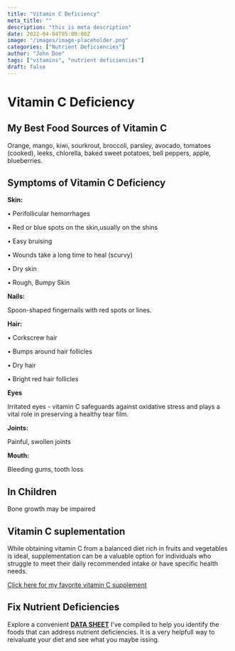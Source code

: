 ```yaml
---
title: "Vitamin C Deficiency"
meta_title: ""
description: "this is meta description"
date: 2022-04-04T05:00:00Z
image: "/images/image-placeholder.png"
categories: ["Nutrient Deficiencies"]
author: "John Doe"
tags: ["vitamins", "nutrient deficiencies"]
draft: false
---
```


<h1>Vitamin C Deficiency</h1>
 <h2>My Best Food Sources of Vitamin C</h2>
 <p>Orange, mango, kiwi, sourkrout, broccoli, parsley, avocado, tomatoes (cooked), leeks, chlorella, baked sweet potatoes, bell peppers, apple, blueberries.</p>
<h2>Symptoms of Vitamin C Deficiency</h2>
<p><b>Skin:</b></p> <p>&bull; Perifollicular hemorrhages</p>
 <p>&bull; Red or blue spots on the skin,usually on the shins</p>
 <p>&bull; Easy bruising</p>
 <p>&bull; Wounds take a long time to heal (scurvy)</p>
 <p>&bull; Dry skin</p>
 <p>&bull; Rough, Bumpy Skin</p>
<p><b>Nails:</b></p><p>Spoon-shaped fingernails with red spots or lines.
</p>
<p><b>Hair:</b> </p>
  <p>&bull; Corkscrew hair</p>
  <p>&bull; Bumps around hair follicles</p>
  <p>&bull; Dry hair</p>
  <p>&bull; Bright red hair follicles</p>
<p><b>Eyes</b></p>
<p>Irritated eyes - vitamin C safeguards against oxidative stress and plays a vital role in preserving a healthy tear film.</p>
 <p><b>Joints:</b></p><p>Painful, swollen joints</p>
  <p><b>Mouth:</b></p><p> Bleeding gums, tooth loss</p>
 <h2>In Children</h2>
 <p>Bone growth may be impaired</p>
<h2>Vitamin C suplementation</h2>
  <p>While obtaining vitamin C from a balanced diet rich in fruits and vegetables is ideal, supplementation can be a valuable option for individuals who struggle to meet their daily recommended intake or have specific health needs.</p>
 <p><a target="_blank" href="https://www.amazon.com/Solaray-Liposomal-Vitamin-VCapsules-Count/dp/B01BOWOS64/ref=sr_1_53_mod_primary_new?crid=2HP5GJNA8GNTQ&amp;keywords=liposomal+vitamin+c&amp;qid=1695510373&amp;sbo=RZvfv%252F%252FHxDF%252BO5021pAnSA%253D%253D&amp;sprefix=liposomal+vitamin+c%252Caps%252C133&amp;sr=8-53&_encoding=UTF8&tag=irinawink-20&linkCode=ur2&linkId=c89ffe521e8078183497836d6dce7012&camp=1789&creative=9325">Click here for my favorite vitamin C supplement</a></p>
<h2>Fix Nutrient Deficiencies</h2><p>Explore a convenient <a title="fix nutritional deficiencies with a data sheet" href="../nutrients-in-healthy-foods.html"><b>DATA SHEET</b></a> I've compiled to help you identify the foods that can address nutrient deficiencies. It is a very helpfull way to reivaluate your diet and see what you maybe issing.</p>